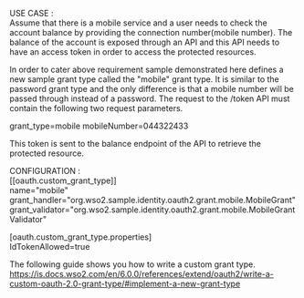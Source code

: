 USE CASE : <br />
Assume that there is a mobile service and a user needs to check the account balance by providing the connection 
number(mobile number). The balance of the account is exposed through an API and this API needs to have an access 
token in order to access the protected resources.<br/>

In order to cater above requirement sample demonstrated here defines a new sample grant type called 
the "mobile" grant type. 
It is similar to the password grant type and the only difference is that a mobile number will be 
passed through instead of a password. The request to the /token API must contain the following two request parameters.<br />

grant_type=mobile
mobileNumber=044322433

This token is sent to the balance endpoint of the API to retrieve the protected resource.<br/>

CONFIGURATION : <br />
[[oauth.custom_grant_type]] <br />
name="mobile" <br />
grant_handler="org.wso2.sample.identity.oauth2.grant.mobile.MobileGrant" <br />
grant_validator="org.wso2.sample.identity.oauth2.grant.mobile.MobileGrantValidator" <br />

[oauth.custom_grant_type.properties] <br />
IdTokenAllowed=true <br />

The following guide shows you how to write a custom grant type. <br />
https://is.docs.wso2.com/en/6.0.0/references/extend/oauth2/write-a-custom-oauth-2.0-grant-type/#implement-a-new-grant-type    